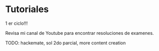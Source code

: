 # Tutoriales

1 er ciclo!!!

Revisa mi canal de Youtube para encontrar resoluciones de examenes.

TODO: hackemate, sol 2do parcial, more content creation
